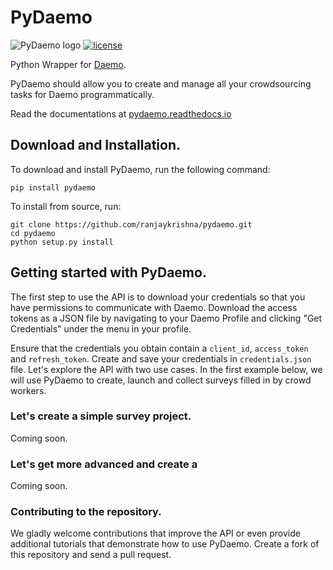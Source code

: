 # PyDaemo
![PyDaemo logo](http://hci.stanford.edu/publications/2017/crowdresearch/logo.jpg)
[![license](https://img.shields.io/github/license/mashape/apistatus.svg?maxAge=2592000)](https://github.com/ranjaykrishna/pydaemo/blob/master/LICENSE)

Python Wrapper for [Daemo](https://daemo.stanford.edu).

PyDaemo should allow you to create and manage all your crowdsourcing tasks for Daemo programmatically.

Read the documentations at [pydaemo.readthedocs.io](http://pydaemo.readthedocs.io)

## Download and Installation.

To download and install PyDaemo, run the following command:
```
pip install pydaemo
```

To install from source, run:
```
git clone https://github.com/ranjaykrishna/pydaemo.git
cd pydaemo
python setup.py install
```

## Getting started with PyDaemo.
The first step to use the API is to download your credentials so that you have permissions to communicate with Daemo. Download the access tokens as a JSON file by navigating to your Daemo Profile and clicking "Get Credentials" under the menu in your profile.

Ensure that the credentials you obtain contain a `client_id`, `access_token` and `refresh_token`. Create and save your credentials in `credentials.json` file. Let's explore the API with two use cases. In the first example below, we will use PyDaemo to create, launch and collect surveys filled in by crowd workers.

### Let's create a simple survey project.
Coming soon.


### Let's get more advanced and create a 
Coming soon.


### Contributing to the repository.
We gladly welcome contributions that improve the API or even provide additional tutorials that demonstrate how to use PyDaemo. Create a fork of this repository and send a pull request.
